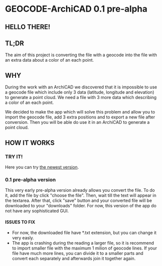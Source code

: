# GEOCODE-ArchiCAD 0.1 pre-alpha


## HELLO THERE! 

## TL;DR
The aim of this project is converting the file with a geocode into the file with an extra data about a color of an each point.

## WHY
During the work with an ArchiCAD we discovered that it is impossible to use a geocode file which include only 3 data (latitude, longitude and elevation) to generate a point cloud. We need a file with 3 more data which describing a color of an each point.  

We decided to make the app which will solve this problem and allow you to import the geocode file, add 3 extra positions and to export a new file after conversion. Then you will be able do use it in an ArchiCAD to generate a point cloud.


## HOW IT WORKS

### TRY IT!
Here you can try [the newest version](https://filiposinski.github.io/geocode-archiCAD/).
### 0.1 pre-alpha version

This very early pre-alpha version already allows you convert the file. To do it, add the file by click "choose the file". Then, wait till the text will appear in the textarea. After that, click "save" button and your converted file will be downloaded to your "downloads" folder. 
For now, this version of the app do not have any sophisticated GUI.

#### ISSUES TO FIX
- For now, the downloaded file have *.txt extension, but you can change it very easly.
- The app is crashing during the reading a larger file, so it is recommend to import smaller file with the maximum 1 milion of geocode lines. If your file have much more lines, you can divide it to a smaller parts and convert each separately and afterwards join it together again.

